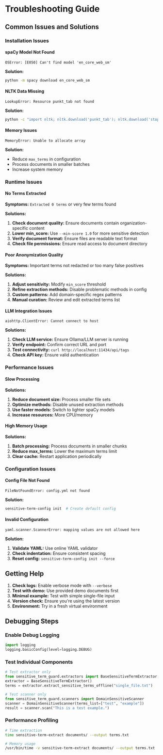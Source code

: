 # Troubleshooting Guide

## Common Issues and Solutions

### Installation Issues

#### spaCy Model Not Found
```
OSError: [E050] Can't find model 'en_core_web_sm'
```
**Solution:**
```bash
python -m spacy download en_core_web_sm
```

#### NLTK Data Missing
```
LookupError: Resource punkt_tab not found
```
**Solution:**
```bash
python -c "import nltk; nltk.download('punkt_tab'); nltk.download('stopwords')"
```

#### Memory Issues
```
MemoryError: Unable to allocate array
```
**Solution:**
- Reduce `max_terms` in configuration
- Process documents in smaller batches
- Increase system memory

### Runtime Issues

#### No Terms Extracted
**Symptoms:** `Extracted 0 terms` or very few terms found

**Solutions:**
1. **Check document quality:** Ensure documents contain organization-specific content
2. **Lower min_score:** Use `--min-score 1.0` for more sensitive detection
3. **Verify document format:** Ensure files are readable text format
4. **Check file permissions:** Ensure read access to document directory

#### Poor Anonymization Quality
**Symptoms:** Important terms not redacted or too many false positives

**Solutions:**
1. **Adjust sensitivity:** Modify `min_score` threshold
2. **Refine extraction methods:** Disable problematic methods in config
3. **Custom patterns:** Add domain-specific regex patterns
4. **Manual curation:** Review and edit extracted terms list

#### LLM Integration Issues
```
aiohttp.ClientError: Cannot connect to host
```
**Solutions:**
1. **Check LLM service:** Ensure Ollama/LLM server is running
2. **Verify endpoint:** Confirm correct URL and port
3. **Test connectivity:** `curl http://localhost:11434/api/tags`
4. **Check API key:** Ensure valid authentication

### Performance Issues

#### Slow Processing
**Solutions:**
1. **Reduce document size:** Process smaller file sets
2. **Optimize methods:** Disable unused extraction methods
3. **Use faster models:** Switch to lighter spaCy models
4. **Increase resources:** More CPU/memory

#### High Memory Usage
**Solutions:**
1. **Batch processing:** Process documents in smaller chunks
2. **Reduce max_terms:** Lower the maximum terms limit
3. **Clear cache:** Restart application periodically

### Configuration Issues

#### Config File Not Found
```
FileNotFoundError: config.yml not found
```
**Solution:**
```bash
sensitive-term-config init  # Create default config
```

#### Invalid Configuration
```
yaml.scanner.ScannerError: mapping values are not allowed here
```
**Solution:**
1. **Validate YAML:** Use online YAML validator
2. **Check indentation:** Ensure consistent spacing
3. **Reset config:** `sensitive-term-config init --force`

## Getting Help

1. **Check logs:** Enable verbose mode with `--verbose`
2. **Test with demo:** Use provided demo documents first
3. **Minimal example:** Test with simple single-file input
4. **Version check:** Ensure you're using the latest version
5. **Environment:** Try in a fresh virtual environment

## Debugging Steps

### Enable Debug Logging
```python
import logging
logging.basicConfig(level=logging.DEBUG)
```

### Test Individual Components
```python
# Test extractor only
from sensitive_term_guard.extractors import BaseSensitiveTermExtractor
extractor = BaseSensitiveTermExtractor()
terms = extractor.extract_sensitive_terms_offline("single_file.txt")

# Test scanner only
from sensitive_term_guard.scanners import DomainSensitiveScanner
scanner = DomainSensitiveScanner(terms_list=["test", "example"])
result = scanner.scan("This is a test example.")
```

### Performance Profiling
```bash
# Time extraction
time sensitive-term-extract documents/ --output terms.txt

# Memory usage
/usr/bin/time -v sensitive-term-extract documents/ --output terms.txt
```
